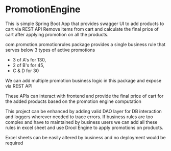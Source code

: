 # PromotionEngine

This is simple Spring Boot App that provides swagger UI to add products to cart via REST API
Remove items from cart and calculate the final price of cart after applying promotion on all the products.

com.promotion.promotionrules package provides a single business rule that serves below 3 types of active promotions
* 3 of A's for 130,
* 2 of B's for 45,
* C & D for 30

We can add multiple promotion business logic in this package and expose via REST API

These APIs can interact with frontend and provide the final price of cart for the added products based on the promotion engine computation

This project can be enhanced by adding valid DAO layer for DB interaction and loggers wherever needed to trace errors.
If business rules are too complex and have to maintained by business users we can add all these rules in excel sheet
and use Drool Engine to apply promotions on products.

Excel sheets can be easily altered by business and no deployment would be required
